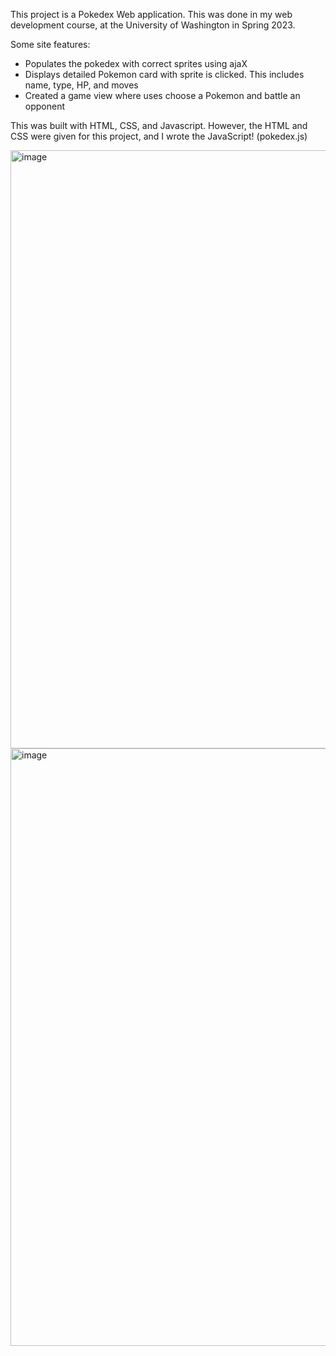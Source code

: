 This project is a Pokedex Web application. This was done in my web development course,
at the University of Washington in Spring 2023.

Some site features:
- Populates the pokedex with correct sprites using ajaX
- Displays detailed Pokemon card with sprite is clicked. This includes name, type, HP, and moves
- Created a game view where uses choose a Pokemon and battle an opponent

This was built with HTML, CSS, and Javascript. However, the HTML and CSS were given for this project, and I wrote the JavaScript! (pokedex.js)

<img width="957" alt="image" src="https://github.com/user-attachments/assets/7d870736-8594-4d27-aa70-f0c8ff19dbce" />

<img width="956" alt="image" src="https://github.com/user-attachments/assets/2dd1c7a6-d111-4482-ab6a-ee72e251a1c6" />

